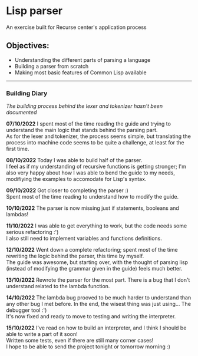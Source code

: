 # Lisp parser
An exercise built for Recurse center's application process

## Objectives:
- Understanding the different parts of parsing a language
- Building a parser from scratch
- Making most basic features of Common Lisp available

---

### Building Diary
*The building process behind the lexer and tokenizer hasn't been documented*

**07/10/2022**
I spent most of the time reading the guide and trying to understand the main logic that stands behind the parsing part.  
As for the lexer and tokenizer, the process seems simple, but translating the process into machine code seems to be quite a challenge, at least for the first time.

**08/10/2022**
Today I was able to build half of the parser.  
I feel as if my understanding of recursive functions is getting stronger; I'm also very happy about how I was able to bend the guide to my needs, modifiying the examples to accomodate for Lisp's syntax.

**09/10/2022**
Got closer to completing the parser :)  
Spent most of the time reading to understand how to modify the guide.

**10/10/2022**
The parser is now missing just if statements, booleans and lambdas!

**11/10/2022**
I was able to get everything to work, but the code needs some serious refactoring :')  
I also still need to implement variables and functions definitions.

**12/10/2022**
Went down a complete refactoring; spent most of the time rewriting the logic behind the parser, this time by myself.  
The guide was awesome, but starting over, with the thought of parsing lisp (instead of modifying the grammar given in the guide) feels much better.

**13/10/2022**
Rewrote the parser for the most part. There is a bug that I don't understand related to the lambda function.

**14/10/2022**
The lambda bug prooved to be much harder to understand than any other bug I met before. In the end, the wisest thing was just using... The debugger tool :')  
It's now fixed and ready to move to testing and writing the interpreter.

**15/10/2022**
I've read on how to build an interpreter, and I think I should be able to write a part of it soon!  
Written some tests, even if there are still many corner cases!  
I hope to be able to send the project tonight or tomorrow morning :)
